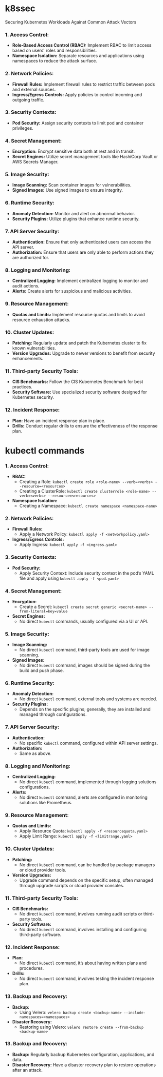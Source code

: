 # k8ssec

Securing Kubernetes Workloads Against Common Attack Vectors 

### 1. **Access Control:**
   - **Role-Based Access Control (RBAC):** Implement RBAC to limit access based on users' roles and responsibilities.
   - **Namespace Isolation:** Separate resources and applications using namespaces to reduce the attack surface.

### 2. **Network Policies:**
   - **Firewall Rules:** Implement firewall rules to restrict traffic between pods and external sources.
   - **Ingress/Egress Controls:** Apply policies to control incoming and outgoing traffic.

### 3. **Security Contexts:**
   - **Pod Security:** Assign security contexts to limit pod and container privileges.

### 4. **Secret Management:**
   - **Encryption:** Encrypt sensitive data both at rest and in transit.
   - **Secret Engines:** Utilize secret management tools like HashiCorp Vault or AWS Secrets Manager.

### 5. **Image Security:**
   - **Image Scanning:** Scan container images for vulnerabilities.
   - **Signed Images:** Use signed images to ensure integrity.

### 6. **Runtime Security:**
   - **Anomaly Detection:** Monitor and alert on abnormal behavior.
   - **Security Plugins:** Utilize plugins that enhance runtime security.

### 7. **API Server Security:**
   - **Authentication:** Ensure that only authenticated users can access the API server.
   - **Authorization:** Ensure that users are only able to perform actions they are authorized for.

### 8. **Logging and Monitoring:**
   - **Centralized Logging:** Implement centralized logging to monitor and audit actions.
   - **Alerts:** Create alerts for suspicious and malicious activities.

### 9. **Resource Management:**
   - **Quotas and Limits:** Implement resource quotas and limits to avoid resource exhaustion attacks.

### 10. **Cluster Updates:**
   - **Patching:** Regularly update and patch the Kubernetes cluster to fix known vulnerabilities.
   - **Version Upgrades:** Upgrade to newer versions to benefit from security enhancements.

### 11. **Third-party Security Tools:**
   - **CIS Benchmarks:** Follow the CIS Kubernetes Benchmark for best practices.
   - **Security Software:** Use specialized security software designed for Kubernetes security.

### 12. **Incident Response:**
   - **Plan:** Have an incident response plan in place.
   - **Drills:** Conduct regular drills to ensure the effectiveness of the response plan.


# kubectl commands

### 1. **Access Control:**
   - **RBAC:**
     - Creating a Role: `kubectl create role <role-name> --verb=<verbs> --resource=<resources>`
     - Creating a ClusterRole: `kubectl create clusterrole <role-name> --verb=<verbs> --resource=<resources>`
   - **Namespace Isolation:**
     - Creating a Namespace: `kubectl create namespace <namespace-name>`

### 2. **Network Policies:**
   - **Firewall Rules:** 
     - Apply a Network Policy: `kubectl apply -f <networkpolicy.yaml>`
   - **Ingress/Egress Controls:**
     - Apply Ingress: `kubectl apply -f <ingress.yaml>`

### 3. **Security Contexts:**
   - **Pod Security:** 
     - Apply Security Context: Include security context in the pod’s YAML file and apply using `kubectl apply -f <pod.yaml>`

### 4. **Secret Management:**
   - **Encryption:**
     - Create a Secret: `kubectl create secret generic <secret-name> --from-literal=key=value`
   - **Secret Engines:**
     - No direct `kubectl` commands, usually configured via a UI or API.

### 5. **Image Security:**
   - **Image Scanning:** 
     - No direct `kubectl` command, third-party tools are used for image scanning.
   - **Signed Images:**
     - No direct `kubectl` command, images should be signed during the build and push phase.

### 6. **Runtime Security:**
   - **Anomaly Detection:** 
     - No direct `kubectl` command, external tools and systems are needed.
   - **Security Plugins:**
     - Depends on the specific plugins; generally, they are installed and managed through configurations.

### 7. **API Server Security:**
   - **Authentication:** 
     - No specific `kubectl` command, configured within API server settings.
   - **Authorization:** 
     - Same as above.

### 8. **Logging and Monitoring:**
   - **Centralized Logging:** 
     - No direct `kubectl` command, implemented through logging solutions configurations.
   - **Alerts:** 
     - No direct `kubectl` command, alerts are configured in monitoring solutions like Prometheus.

### 9. **Resource Management:**
   - **Quotas and Limits:** 
     - Apply Resource Quota: `kubectl apply -f <resourcequota.yaml>`
     - Apply Limit Range: `kubectl apply -f <limitrange.yaml>`

### 10. **Cluster Updates:**
   - **Patching:** 
     - No direct `kubectl` command, can be handled by package managers or cloud provider tools.
   - **Version Upgrades:**
     - Upgrade command depends on the specific setup, often managed through upgrade scripts or cloud provider consoles.

### 11. **Third-party Security Tools:**
   - **CIS Benchmarks:** 
     - No direct `kubectl` command, involves running audit scripts or third-party tools.
   - **Security Software:** 
     - No direct `kubectl` command, involves installing and configuring third-party software.

### 12. **Incident Response:**
   - **Plan:** 
     - No direct `kubectl` command, it’s about having written plans and procedures.
   - **Drills:** 
     - No direct `kubectl` command, involves testing the incident response plan.

### 13. **Backup and Recovery:**
   - **Backup:** 
     - Using Velero: `velero backup create <backup-name> --include-namespaces=<namespaces>`
   - **Disaster Recovery:** 
     - Restoring using Velero: `velero restore create --from-backup <backup-name>`

### 13. **Backup and Recovery:**
   - **Backup:** Regularly backup Kubernetes configuration, applications, and data.
   - **Disaster Recovery:** Have a disaster recovery plan to restore operations after an attack.

